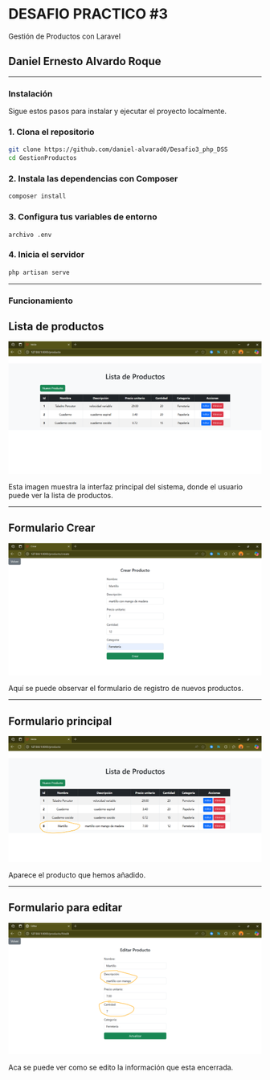# DESAFIO PRACTICO  #3
Gestión de Productos con Laravel

<h2>Daniel Ernesto Alvardo Roque</h2>

---

<h3>Instalación</h3>

Sigue estos pasos para instalar y ejecutar el proyecto localmente.

### 1. Clona el repositorio

```bash
git clone https://github.com/daniel-alvarad0/Desafio3_php_DSS
cd GestionProductos
```

### 2. Instala las dependencias con Composer

```bash
composer install
```

### 3. Configura tus variables de entorno

```env
archivo .env
```

### 4. Inicia el servidor

```bash
php artisan serve
```

---

<h3>Funcionamiento</h3>

## Lista de productos

![Inicio](/GestionProductos/img/index.png)

Esta imagen muestra la interfaz principal del sistema, donde el usuario puede ver la lista de productos.

---

## Formulario Crear

![Crear](/GestionProductos/img/crear.png)

Aquí se puede observar el formulario de registro de nuevos productos.

---

## Formulario principal

![Guardar](/GestionProductos/img/guardar.png)

Aparece el producto que hemos añadido.

---

## Formulario para editar

![Editar o modificar](/GestionProductos/img/editar.png)

Aca se puede ver como se edito la información que esta encerrada.



